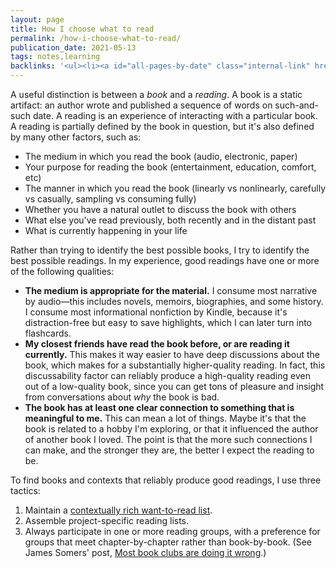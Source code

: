 ```yaml
---
layout: page
title: How I choose what to read
permalink: /how-i-choose-what-to-read/
publication_date: 2021-05-13
tags: notes,learning
backlinks: '<ul><li><a id="all-pages-by-date" class="internal-link" href="/all-pages-by-date/">All pages by date</a></li><li><a id="learning" class="internal-link" href="/learning/">Pages tagged &#39;learning&#39;</a></li><li><a id="notes" class="internal-link" href="/notes/">Notes</a></li></ul>'
---
```


A useful distinction is between a *book* and a *reading*. A book is a static artifact: an author wrote and published a sequence of words on such-and-such date. A reading is an experience of interacting with a particular book. A reading is partially defined by the book in question, but it's also defined by many other factors, such as:

- The medium in which you read the book (audio, electronic, paper)
- Your purpose for reading the book (entertainment, education, comfort, etc)
- The manner in which you read the book (linearly vs nonlinearly, carefully vs casually, sampling vs consuming fully)
- Whether you have a natural outlet to discuss the book with others
- What else you've read previously, both recently and in the distant past
- What is currently happening in your life

Rather than trying to identify the best possible books, I try to identify the best possible readings. In my experience, good readings have one or more of the following qualities:

- **The medium is appropriate for the material.** I consume most narrative by audio—this includes novels, memoirs, biographies, and some history. I consume most informational nonfiction by Kindle, because it's distraction-free but easy to save highlights, which I can later turn into flashcards.
- **My closest friends have read the book before, or are reading it currently.** This makes it way easier to have deep discussions about the book, which makes for a substantially higher-quality reading. In fact, this discussability factor can reliably produce a high-quality reading even out of a low-quality book, since you can get tons of pleasure and insight from conversations about _why_ the book is bad.
- **The book has at least one clear connection to something that is meaningful to me.** This can mean a lot of things. Maybe it's that the book is related to a hobby I'm exploring, or that it influenced the author of another book I loved. The point is that the more such connections I can make, and the stronger they are, the better I expect the reading to be.

To find books and contexts that reliably produce good readings, I use three tactics:

1. Maintain a <a id="how-i-maintain-my-want-to-read-list" class="internal-link" href="/how-i-maintain-my-want-to-read-list/">contextually rich want-to-read list</a>.
2. Assemble project-specific reading lists.
3. Always participate in one or more reading groups, with a preference for groups that meet chapter-by-chapter rather than book-by-book. (See James Somers' post, [Most book clubs are doing it wrong](https://jsomers.net/blog/book-clubs).)
